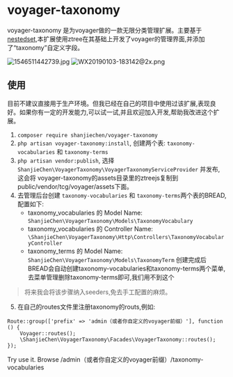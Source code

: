 # voyager-taxonomy 
voyager-taxonomy 是为voyager做的一款无限分类管理扩展。主要基于[nestedset][1],本扩展使用ztree在其基础上开发了voyager的管理界面,并添加了“taxonomy”自定义字段。

![1546511442739.jpg][2]
![WX20190103-183142@2x.png][3]
## 使用
目前不建议直接用于生产环境。但我已经在自己的项目中使用过该扩展,表现良好。如果你有一定的开发能力,可以试一试,并且欢迎加入开发,帮助我改进这个扩展。 
1. `composer require shanjiechen/voyager-taxonomy`
2. `php artisan voyager-taxonomy:install`, 创建两个表: `taxonomy-vocabularies` 和 `taxonomy-terms`
3. `php artisan vendor:publish`, 选择 `ShanjieChen\VoyagerTaxonomy\VoyagerTaxonomyServiceProvider` 并发布, 这会将 voyager-taxonomy的assets目录里的ztreejs复制到public/vendor/tcg/voyager/assets下面。
4. 去管理后台创建 `taxonomy-vocabularies` 和 `taxonomy-terms`两个表的BREAD, 配置如下:
    + taxonomy_vocabularies 的 Model Name: `ShanjieChen\VoyagerTaxonomy\Models\TaxonomyVocabulary`
    + taxonomy_vocabularies 的 Controller Name: `\ShanjieChen\VoyagerTaxonomy\Http\Controllers\TaxonomyVocabularyController`
    + taxonomy_terms 的 Model Name: `ShanjieChen\VoyagerTaxonomy\Models\TaxonomyTerm`
创建完成后BREAD会自动创建taxonomy-vocabularies和taxonomy-terms两个菜单,去菜单管理删除taxonomy-terms即可,我们用不到这个
> 将来我会将该步骤纳入seeders,免去手工配置的麻烦。
5. 在自己的routes文件里注册taxonomy的routs,例如:
```
Route::group(['prefix' => 'admin（或者你自定义的voyager前缀）'], function () {
    Voyager::routes();
    \ShanjieChen\VoyagerTaxonomy\Facades\VoyagerTaxonomy::routes();
});
```
Try use it. Browse /admin（或者你自定义的voyager前缀）/taxonomy-vocabularies


  [1]: https://github.com/lazychaser/laravel-nestedset
  [2]: https://blog.jietuozhidao.com/usr/uploads/2019/01/1867733549.jpg
  [3]: https://blog.jietuozhidao.com/usr/uploads/2019/01/469713689.png
  [4]: https://github.com/shanjiechen/voyager-taxonomy/blob/master/README_CN.md
